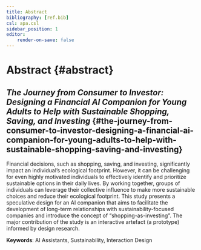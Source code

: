 ```yaml
---
title: Abstract
bibliography: [ref.bib]
csl: apa.csl
sidebar_position: 1
editor:
    render-on-save: false
---
```


# Abstract {#abstract}

## *The Journey from Consumer to Investor: Designing a Financial AI Companion for Young Adults to Help with Sustainable Shopping, Saving, and Investing* {#the-journey-from-consumer-to-investor-designing-a-financial-ai-companion-for-young-adults-to-help-with-sustainable-shopping-saving-and-investing}

Financial decisions, such as shopping, saving, and investing, significantly impact an individual’s ecological footprint. However, it can be challenging for even highly motivated individuals to effectively identify and prioritize sustainable options in their daily lives. By working together, groups of individuals can leverage their collective influence to make more sustainable choices and reduce their ecological footprint. This study presents a speculative design for an AI companion that aims to facilitate the development of long-term relationships with sustainability-focused companies and introduce the concept of “shopping-as-investing”. The major contribution of the study is an interactive artefact (a prototype) informed by design research.

**Keywords**: AI Assistants, Sustainability, Interaction Design
